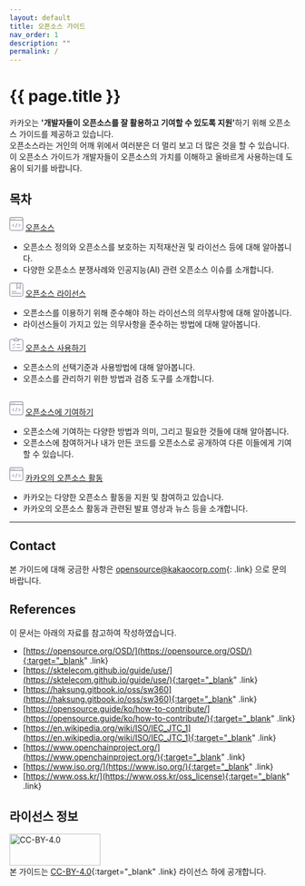 ```yaml
---
layout: default
title: 오픈소스 가이드
nav_order: 1
description: ""
permalink: /
---
```

# {{ page.title }}
<div class="summary">
카카오는 <strong>'개발자들이 오픈소스를 잘 활용하고 기여할 수 있도록 지원'</strong>하기 위해 오픈소스 가이드를 제공하고 있습니다.<br>
</div>

<img src="https://t1.kakaocdn.net/olive/ossguide/intro_main.png" alt="" />
<div class="summary">
오픈소스라는 거인의 어깨 위에서 여러분은 더 멀리 보고 더 많은 것을 할 수 있습니다.<br> 
이 오픈소스 가이드가 개발자들이 오픈소스의 가치를 이해하고 올바르게 사용하는데 도움이 되기를 바랍니다.
</div>


## 목차
<div class="content_wrap">
    <div class="contents_block">
        <div class="contents_tt">
            <svg width="24" height="24" viewBox="0 0 24 24" fill="none" xmlns="http://www.w3.org/2000/svg">
            <g clip-path="url(#clip0_19_131)">
            <rect x="0.5" y="0.5" width="23" height="23" rx="2.5" fill="white" stroke="#807F93"/>
            <path d="M0.5 3C0.5 1.61929 1.61929 0.5 3 0.5H21C22.3807 0.5 23.5 1.61929 23.5 3V5.5H0.5V3Z" fill="#F1F1F3" stroke="#807F93"/>
            <path d="M12.728 11.5599L11.272 17.6399" stroke="#807F93" stroke-linecap="round" stroke-linejoin="round"/>
            <path d="M7.82396 16.824L4.95996 14.6L7.82396 12.376" stroke="#807F93" stroke-linecap="round" stroke-linejoin="round"/>
            <path d="M16.176 16.824L19.04 14.6L16.176 12.376" stroke="#807F93" stroke-linecap="round" stroke-linejoin="round"/>
            <path d="M6.23206 3.26404H6.60806" stroke="#807F93" stroke-linecap="round" stroke-linejoin="round"/>
            <path d="M3.61603 3.26416H3.98403" stroke="#807F93" stroke-linecap="round" stroke-linejoin="round"/>
            <path d="M8.85602 3.26404H9.22402" stroke="#807F93" stroke-linecap="round" stroke-linejoin="round"/>
            </g>
            <defs>
            <clipPath id="clip0_19_131">
            <rect width="24" height="24" fill="white"/>
            </clipPath>
            </defs>
            </svg>
            <a href="{{ site.baseurl }}/docs/opensource/">오픈소스</a>
        </div>
        <div class="contents_body">
            <ul>
                <li>오픈소스 정의와 오픈소스를 보호하는 지적재산권 및 라이선스 등에 대해 알아봅니다.</li>
                <li>다양한 오픈소스 분쟁사례와 인공지능(AI) 관련 오픈소스 이슈를 소개합니다.</li>
            </ul>
        </div>
    </div>
</div>

<div class="content_wrap">
    <div class="contents_block">
        <div class="contents_tt">
        <svg width="24" height="24" viewBox="0 0 24 24" fill="none" xmlns="http://www.w3.org/2000/svg">
        <g clip-path="url(#clip0_19_129)">
        <rect x="0.5" y="0.5" width="23" height="23" rx="2.5" fill="white" stroke="#807F93"/>
        <path d="M4 15.2H12" stroke="#807F93" stroke-linecap="round" stroke-linejoin="round"/>
        <path d="M4 18.4H20" stroke="#807F93" stroke-linecap="round" stroke-linejoin="round"/>
        <path d="M13 0.5H19V10.5L16 7.5L13 10.5V0.5Z" fill="#F1F1F3" stroke="#807F93" stroke-linejoin="round"/>
        </g>
        <defs>
        <clipPath id="clip0_19_129">
        <rect width="24" height="24" fill="white"/>
        </clipPath>
        </defs>
        </svg>
           <a href="{{ site.baseurl }}/docs/license/">오픈소스 라이선스</a>
    </div>
        <div class="contents_body">
        <ul>
            <li>오픈소스를 이용하기 위해 준수해야 하는 라이선스의 의무사항에 대해 알아봅니다.</li>
            <li>라이선스들이 가지고 있는 의무사항을 준수하는 방법에 대해 알아봅니다.</li>
        </ul>
    </div>
    </div>
</div>
<div class="content_wrap">
    <div class="contents_block">
        <div class="contents_tt">
            <svg width="24" height="24" viewBox="0 0 24 24" fill="none" xmlns="http://www.w3.org/2000/svg">
            <g clip-path="url(#clip0_19_128)">
            <rect x="0.5" y="3.5" width="23" height="20" rx="2.5" fill="white" stroke="#807F93"/>
            <path d="M9.71995 11.1039L6.95195 13.8719L6.93595 13.8559L5.52795 12.4479" stroke="#807F93" stroke-linecap="round" stroke-linejoin="round"/>
            <path d="M12.864 12.4878H18.464" stroke="#807F93" stroke-linecap="round" stroke-linejoin="round"/>
            <path d="M9.71995 16.5038L6.95195 19.2718L6.93595 19.2558L5.52795 17.8478" stroke="#807F93" stroke-linecap="round" stroke-linejoin="round"/>
            <path d="M12.864 17.8878H18.464" stroke="#807F93" stroke-linecap="round" stroke-linejoin="round"/>
            <path d="M14.072 3.56V3.072C14.072 1.928 13.144 1 12 1C10.856 1 9.92797 1.928 9.92797 3.072V3.56H7.83197V6.32H16.168V3.56H14.072Z" fill="#F1F1F3" stroke="#807F93" stroke-linecap="round" stroke-linejoin="round"/>
            </g>
            <defs>
            <clipPath id="clip0_19_128">
            <rect width="24" height="24" fill="white"/>
            </clipPath>
            </defs>
            </svg>
            <a href="{{ site.baseurl }}/docs/use/">오픈소스 사용하기</a>
        </div>
        <div class="contents_body">
        <ul>
            <li>오픈소스의 선택기준과 사용방법에 대해 알아봅니다.</li>
            <li>오픈소스를 관리하기 위한 방법과 검증 도구를 소개합니다.<br><br></li>
        </ul>
    </div>
    </div>
</div>

<div class="content_wrap">
    <div class="contents_block">
        <div class="contents_tt">
            <svg width="24" height="24" viewBox="0 0 24 24" fill="none" xmlns="http://www.w3.org/2000/svg">
            <g clip-path="url(#clip0_19_131)">
            <rect x="0.5" y="0.5" width="23" height="23" rx="2.5" fill="white" stroke="#807F93"/>
            <path d="M0.5 3C0.5 1.61929 1.61929 0.5 3 0.5H21C22.3807 0.5 23.5 1.61929 23.5 3V5.5H0.5V3Z" fill="#F1F1F3" stroke="#807F93"/>
            <path d="M12.728 11.5599L11.272 17.6399" stroke="#807F93" stroke-linecap="round" stroke-linejoin="round"/>
            <path d="M7.82396 16.824L4.95996 14.6L7.82396 12.376" stroke="#807F93" stroke-linecap="round" stroke-linejoin="round"/>
            <path d="M16.176 16.824L19.04 14.6L16.176 12.376" stroke="#807F93" stroke-linecap="round" stroke-linejoin="round"/>
            <path d="M6.23206 3.26404H6.60806" stroke="#807F93" stroke-linecap="round" stroke-linejoin="round"/>
            <path d="M3.61603 3.26416H3.98403" stroke="#807F93" stroke-linecap="round" stroke-linejoin="round"/>
            <path d="M8.85602 3.26404H9.22402" stroke="#807F93" stroke-linecap="round" stroke-linejoin="round"/>
            </g>
            <defs>
            <clipPath id="clip0_19_131">
            <rect width="24" height="24" fill="white"/>
            </clipPath>
            </defs>
            </svg>
            <a href="{{ site.baseurl }}/docs/contribute">오픈소스에 기여하기</a>
        </div>
        <div class="contents_body">
        <ul>
            <li>오픈소스에 기여하는 다양한 방법과 의미, 그리고 필요한 것들에 대해 알아봅니다.</li>
            <li>오픈소스에 참여하거나 내가 만든 코드를 오픈소스로 공개하여 다른 이들에게 기여할 수 있습니다.</li>
        </ul>
        </div>
    </div>
</div>
<div class="content_wrap">
    <div class="contents_block">
        <div class="contents_tt">
            <svg width="24" height="24" viewBox="0 0 24 24" fill="none" xmlns="http://www.w3.org/2000/svg">
            <g clip-path="url(#clip0_19_131)">
            <rect x="0.5" y="0.5" width="23" height="23" rx="2.5" fill="white" stroke="#807F93"/>
            <path d="M0.5 3C0.5 1.61929 1.61929 0.5 3 0.5H21C22.3807 0.5 23.5 1.61929 23.5 3V5.5H0.5V3Z" fill="#F1F1F3" stroke="#807F93"/>
            <path d="M12.728 11.5599L11.272 17.6399" stroke="#807F93" stroke-linecap="round" stroke-linejoin="round"/>
            <path d="M7.82396 16.824L4.95996 14.6L7.82396 12.376" stroke="#807F93" stroke-linecap="round" stroke-linejoin="round"/>
            <path d="M16.176 16.824L19.04 14.6L16.176 12.376" stroke="#807F93" stroke-linecap="round" stroke-linejoin="round"/>
            <path d="M6.23206 3.26404H6.60806" stroke="#807F93" stroke-linecap="round" stroke-linejoin="round"/>
            <path d="M3.61603 3.26416H3.98403" stroke="#807F93" stroke-linecap="round" stroke-linejoin="round"/>
            <path d="M8.85602 3.26404H9.22402" stroke="#807F93" stroke-linecap="round" stroke-linejoin="round"/>
            </g>
            <defs>
            <clipPath id="clip0_19_131">
            <rect width="24" height="24" fill="white"/>
            </clipPath>
            </defs>
            </svg>
            <a href="{{ site.baseurl }}/docs/kakao/">카카오의 오픈소스 활동</a>
        </div>
        <div class="contents_body">
        <ul>
            <li>카카오는 다양한 오픈소스 활동을 지원 및 참여하고 있습니다.</li>
            <li>카카오의 오픈소스 활동과 관련된 발표 영상과 뉴스 등을 소개합니다.</li>
        </ul>
        </div>
    </div>
</div>


---

## Contact
본 가이드에 대해 궁금한 사항은 [opensource@kakaocorp.com](mailto:opensource@kakaocorp.com){: .link} 으로 문의 바랍니다.

## References
이 문서는 아래의 자료를 참고하여 작성하였습니다.
- [https://opensource.org/OSD/](https://opensource.org/OSD/){:target="_blank" .link}
- [https://sktelecom.github.io/guide/use/](https://sktelecom.github.io/guide/use/){:target="_blank" .link}
- [https://haksung.gitbook.io/oss/sw360](https://haksung.gitbook.io/oss/sw360){:target="_blank" .link}
- [https://opensource.guide/ko/how-to-contribute/](https://opensource.guide/ko/how-to-contribute/){:target="_blank" .link}
- [https://en.wikipedia.org/wiki/ISO/IEC_JTC_1](https://en.wikipedia.org/wiki/ISO/IEC_JTC_1){:target="_blank" .link}
- [https://www.openchainproject.org/](https://www.openchainproject.org/){:target="_blank" .link}
- [https://www.iso.org/](https://www.iso.org/){:target="_blank" .link}
- [https://www.oss.kr/](https://www.oss.kr/oss_license){:target="_blank" .link}

## 라이선스 정보
<img src="https://t1.kakaocdn.net/olive/ossguide/ccby.png" width="160" height="56" alt="CC-BY-4.0" class="mb-3" /><br>
본 가이드는 [CC-BY-4.0](https://github.daumkakao.com/oss/kakao.github.io/blob/main/CC-BY-4.0){:target="_blank" .link} 라이선스 하에 공개합니다.
